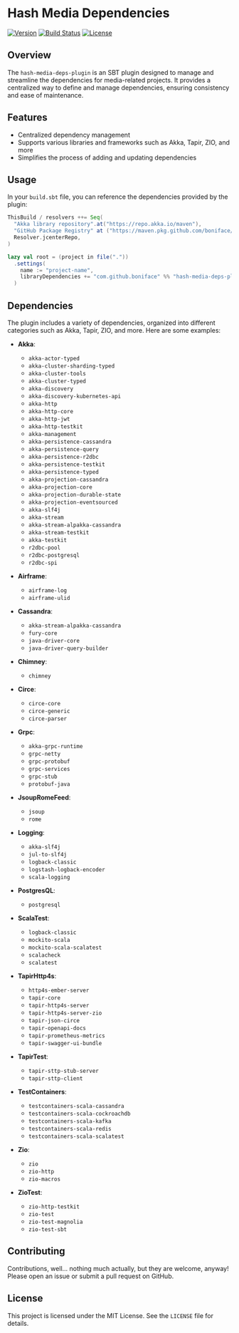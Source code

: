 # Hash Media Dependencies

[![Version](https://img.shields.io/github/v/release/boniface/hash-media-deps-plugin)](https://github.com/boniface/hash-media-deps-plugin/releases)
[![Build Status](https://img.shields.io/github/actions/workflow/status/boniface/hash-media-deps-plugin/build.yml)](https://github.com/boniface/hash-media-deps-plugin/actions)
[![License](https://img.shields.io/github/license/boniface/hash-media-deps-plugin)](LICENSE)



## Overview

The `hash-media-deps-plugin` is an SBT plugin designed to manage and streamline the dependencies 
for media-related projects. It provides a centralized way to define and manage dependencies, 
ensuring consistency and ease of maintenance.

## Features

- Centralized dependency management
- Supports various libraries and frameworks such as Akka, Tapir, ZIO, and more
- Simplifies the process of adding and updating dependencies


## Usage

In your `build.sbt` file, you can reference the dependencies provided by the plugin:

```scala
ThisBuild / resolvers ++= Seq(
  "Akka library repository".at("https://repo.akka.io/maven"),
  "GitHub Package Registry" at ("https://maven.pkg.github.com/boniface/hash-media-deps-plugin"),
  Resolver.jcenterRepo,
)

lazy val root = (project in file("."))
  .settings(
    name := "project-name",
    libraryDependencies += "com.github.boniface" %% "hash-media-deps-plugin" % "x.y.z",
  )
```

## Dependencies

The plugin includes a variety of dependencies, organized into different categories such as Akka, Tapir, ZIO, and more. Here are some examples:

- **Akka**:
  - `akka-actor-typed`
  - `akka-cluster-sharding-typed`
  - `akka-cluster-tools`
  - `akka-cluster-typed`
  - `akka-discovery`
  - `akka-discovery-kubernetes-api`
  - `akka-http`
  - `akka-http-core`
  - `akka-http-jwt`
  - `akka-http-testkit`
  - `akka-management`
  - `akka-persistence-cassandra`
  - `akka-persistence-query`
  - `akka-persistence-r2dbc`
  - `akka-persistence-testkit`
  - `akka-persistence-typed`
  - `akka-projection-cassandra`
  - `akka-projection-core`
  - `akka-projection-durable-state`
  - `akka-projection-eventsourced`
  - `akka-slf4j`
  - `akka-stream`
  - `akka-stream-alpakka-cassandra`
  - `akka-stream-testkit`
  - `akka-testkit`
  - `r2dbc-pool`
  - `r2dbc-postgresql`
  - `r2dbc-spi`

- **Airframe**:
  - `airframe-log`
  - `airframe-ulid`

- **Cassandra**:
  - `akka-stream-alpakka-cassandra`
  - `fury-core`
  - `java-driver-core`
  - `java-driver-query-builder`

- **Chimney**:
  - `chimney`

- **Circe**:
  - `circe-core`
  - `circe-generic`
  - `circe-parser`

- **Grpc**:
  - `akka-grpc-runtime`
  - `grpc-netty`
  - `grpc-protobuf`
  - `grpc-services`
  - `grpc-stub`
  - `protobuf-java`

- **JsoupRomeFeed**:
  - `jsoup`
  - `rome`

- **Logging**:
  - `akka-slf4j`
  - `jul-to-slf4j`
  - `logback-classic`
  - `logstash-logback-encoder`
  - `scala-logging`

- **PostgresQL**:
  - `postgresql`

- **ScalaTest**:
  - `logback-classic`
  - `mockito-scala`
  - `mockito-scala-scalatest`
  - `scalacheck`
  - `scalatest`

- **TapirHttp4s**:
  - `http4s-ember-server`
  - `tapir-core`
  - `tapir-http4s-server`
  - `tapir-http4s-server-zio`
  - `tapir-json-circe`
  - `tapir-openapi-docs`
  - `tapir-prometheus-metrics`
  - `tapir-swagger-ui-bundle`

- **TapirTest**:
  - `tapir-sttp-stub-server`
  - `tapir-sttp-client`

- **TestContainers**:
  - `testcontainers-scala-cassandra`
  - `testcontainers-scala-cockroachdb`
  - `testcontainers-scala-kafka`
  - `testcontainers-scala-redis`
  - `testcontainers-scala-scalatest`

- **Zio**:
  - `zio`
  - `zio-http`
  - `zio-macros`

- **ZioTest**:
  - `zio-http-testkit`
  - `zio-test`
  - `zio-test-magnolia`
  - `zio-test-sbt`

## Contributing

Contributions, well... nothing much actually, but they are welcome, anyway! Please open an issue or submit a pull request on GitHub.

## License

This project is licensed under the MIT License. See the `LICENSE` file for details.
```